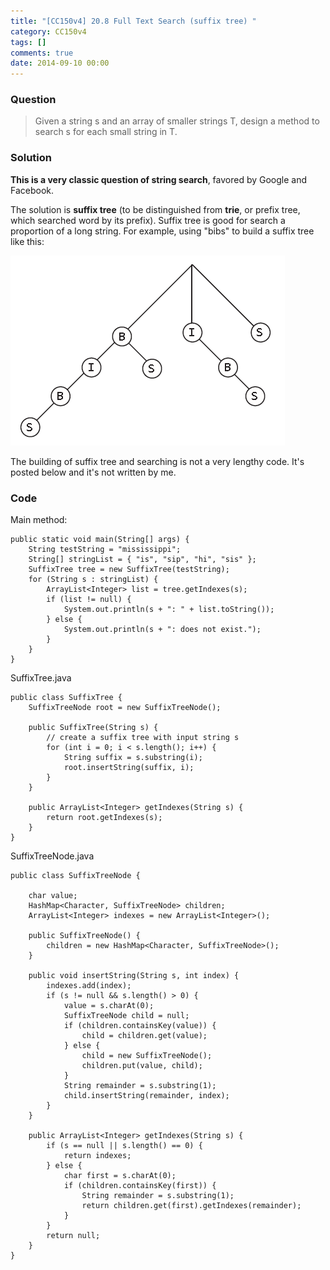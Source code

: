 ```yaml
---
title: "[CC150v4] 20.8 Full Text Search (suffix tree) "
category: CC150v4
tags: []
comments: true
date: 2014-09-10 00:00
---
```



### Question

> Given a string s and an array of smaller strings T, design a method to search s for each small string in T.

### Solution

**This is a very classic question of string search**, favored by Google and Facebook.

The solution is **suffix tree** (to be distinguished from **trie**, or prefix tree, which searched word by its prefix). Suffix tree is good for search a proportion of a long string. For example, using "bibs" to build a suffix tree like this:

![](/images/suffix-tree-example-bibs.png)

The building of suffix tree and searching is not a very lengthy code. It's posted below and it's not written by me.

### Code

Main method:

    public static void main(String[] args) {
    	String testString = "mississippi";
    	String[] stringList = { "is", "sip", "hi", "sis" };
    	SuffixTree tree = new SuffixTree(testString);
    	for (String s : stringList) {
    		ArrayList<Integer> list = tree.getIndexes(s);
    		if (list != null) {
    			System.out.println(s + ": " + list.toString());
    		} else {
    			System.out.println(s + ": does not exist.");
    		}
    	}
    }

SuffixTree.java

    public class SuffixTree {
    	SuffixTreeNode root = new SuffixTreeNode();

    	public SuffixTree(String s) {
    		// create a suffix tree with input string s
    		for (int i = 0; i < s.length(); i++) {
    			String suffix = s.substring(i);
    			root.insertString(suffix, i);
    		}
    	}

    	public ArrayList<Integer> getIndexes(String s) {
    		return root.getIndexes(s);
    	}
    }

SuffixTreeNode.java

    public class SuffixTreeNode {

    	char value;
    	HashMap<Character, SuffixTreeNode> children;
    	ArrayList<Integer> indexes = new ArrayList<Integer>();

    	public SuffixTreeNode() {
    		children = new HashMap<Character, SuffixTreeNode>();
    	}

    	public void insertString(String s, int index) {
    		indexes.add(index);
    		if (s != null && s.length() > 0) {
    			value = s.charAt(0);
    			SuffixTreeNode child = null;
    			if (children.containsKey(value)) {
    				child = children.get(value);
    			} else {
    				child = new SuffixTreeNode();
    				children.put(value, child);
    			}
    			String remainder = s.substring(1);
    			child.insertString(remainder, index);
    		}
    	}

    	public ArrayList<Integer> getIndexes(String s) {
    		if (s == null || s.length() == 0) {
    			return indexes;
    		} else {
    			char first = s.charAt(0);
    			if (children.containsKey(first)) {
    				String remainder = s.substring(1);
    				return children.get(first).getIndexes(remainder);
    			}
    		}
    		return null;
    	}
    }
